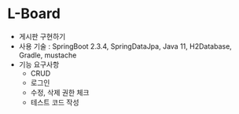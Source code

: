 # L-Board
- 게시판 구현하기
- 사용 기술 : SpringBoot 2.3.4, SpringDataJpa, Java 11, H2Database, Gradle, mustache 
- 기능 요구사항
    - CRUD 
    - 로그인
    - 수정, 삭제 권한 체크
    - 테스트 코드 작성
